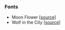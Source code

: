 ### Fonts
- Moon Flower [[source]](http://www.1001freefonts.com/moon_flower.font)
- Wolf in the City [[source]](http://www.1001freefonts.com/wolf_in_the_city.font)
